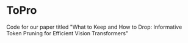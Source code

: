 # ToPro
Code for our paper titled "What to Keep and How to Drop: Informative Token Pruning for Efficient Vision Transformers"
